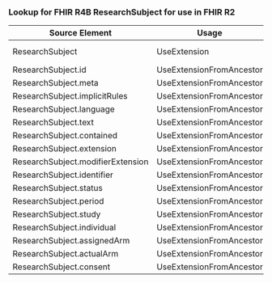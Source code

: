 ### Lookup for FHIR R4B ResearchSubject for use in FHIR R2

| Source Element | Usage | Target |
| -------------- | ----- | ------ |
| ResearchSubject | UseExtension | http://hl7.org/fhir/4.3/StructureDefinition/extension-ResearchSubject |
| ResearchSubject.id | UseExtensionFromAncestor | - |
| ResearchSubject.meta | UseExtensionFromAncestor | - |
| ResearchSubject.implicitRules | UseExtensionFromAncestor | - |
| ResearchSubject.language | UseExtensionFromAncestor | - |
| ResearchSubject.text | UseExtensionFromAncestor | - |
| ResearchSubject.contained | UseExtensionFromAncestor | - |
| ResearchSubject.extension | UseExtensionFromAncestor | - |
| ResearchSubject.modifierExtension | UseExtensionFromAncestor | - |
| ResearchSubject.identifier | UseExtensionFromAncestor | - |
| ResearchSubject.status | UseExtensionFromAncestor | - |
| ResearchSubject.period | UseExtensionFromAncestor | - |
| ResearchSubject.study | UseExtensionFromAncestor | - |
| ResearchSubject.individual | UseExtensionFromAncestor | - |
| ResearchSubject.assignedArm | UseExtensionFromAncestor | - |
| ResearchSubject.actualArm | UseExtensionFromAncestor | - |
| ResearchSubject.consent | UseExtensionFromAncestor | - |
